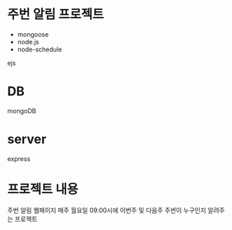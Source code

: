 # 주번 알림 프로젝트

* mongoose
* node.js
* node-schedule


ejs

DB 
=============
mongoDB

server 
=============
express


프로젝트 내용 
=============
주번 알림 웹페이지 
매주 월요일 09:00시에 이번주 및 다음주 주번이 누구인지 알려주는 프로젝트
